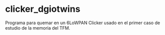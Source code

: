 # clicker_dgiotwins

Programa para quemar en un 6LoWPAN Clicker usado en el primer caso de estudio de la memoria del TFM.